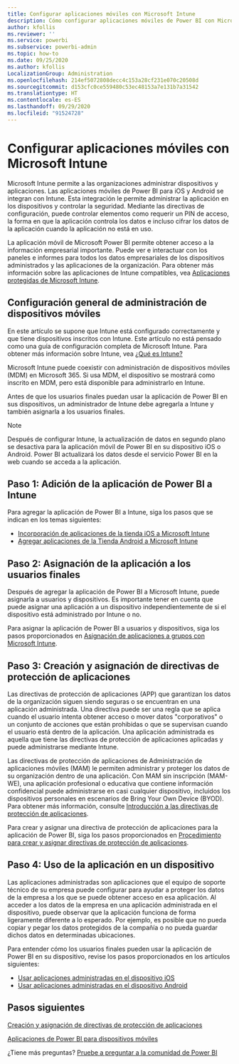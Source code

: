 ```yaml
---
title: Configurar aplicaciones móviles con Microsoft Intune
description: Cómo configurar aplicaciones móviles de Power BI con Microsoft Intune Incluye cómo agregar e implementar la aplicación. También incluye cómo crear la directiva de aplicación móvil para controlar la seguridad.
author: kfollis
ms.reviewer: ''
ms.service: powerbi
ms.subservice: powerbi-admin
ms.topic: how-to
ms.date: 09/25/2020
ms.author: kfollis
LocalizationGroup: Administration
ms.openlocfilehash: 214ef5072808decc4c153a28cf231e070c20508d
ms.sourcegitcommit: d153cfc0ce559480c53ec48153a7e131b7a31542
ms.translationtype: HT
ms.contentlocale: es-ES
ms.lasthandoff: 09/29/2020
ms.locfileid: "91524728"
---
```

# <a name="configure-mobile-apps-with-microsoft-intune"></a>Configurar aplicaciones móviles con Microsoft Intune

Microsoft Intune permite a las organizaciones administrar dispositivos y aplicaciones. Las aplicaciones móviles de Power BI para iOS y Android se integran con Intune. Esta integración le permite administrar la aplicación en los dispositivos y controlar la seguridad. Mediante las directivas de configuración, puede controlar elementos como requerir un PIN de acceso, la forma en que la aplicación controla los datos e incluso cifrar los datos de la aplicación cuando la aplicación no está en uso.

La aplicación móvil de Microsoft Power BI permite obtener acceso a la información empresarial importante. Puede ver e interactuar con los paneles e informes para todos los datos empresariales de los dispositivos administrados y las aplicaciones de la organización. Para obtener más información sobre las aplicaciones de Intune compatibles, vea [Aplicaciones protegidas de Microsoft Intune](/intune/apps/apps-supported-intune-apps).

## <a name="general-mobile-device-management-configuration"></a>Configuración general de administración de dispositivos móviles

En este artículo se supone que Intune está configurado correctamente y que tiene dispositivos inscritos con Intune. Este artículo no está pensado como una guía de configuración completa de Microsoft Intune. Para obtener más información sobre Intune, vea [¿Qué es Intune?](/intune/introduction-intune/)

Microsoft Intune puede coexistir con administración de dispositivos móviles (MDM) en Microsoft 365. Si usa MDM, el dispositivo se mostrará como inscrito en MDM, pero está disponible para administrarlo en Intune.

Antes de que los usuarios finales puedan usar la aplicación de Power BI en sus dispositivos, un administrador de Intune debe agregarla a Intune y también asignarla a los usuarios finales.

> [!NOTE]
> Después de configurar Intune, la actualización de datos en segundo plano se desactiva para la aplicación móvil de Power BI en su dispositivo iOS o Android. Power BI actualizará los datos desde el servicio Power BI en la web cuando se acceda a la aplicación.

## <a name="step-1-add-the-power-bi-app-to-intune"></a>Paso 1: Adición de la aplicación de Power BI a Intune

Para agregar la aplicación de Power BI a Intune, siga los pasos que se indican en los temas siguientes:
- [Incorporación de aplicaciones de la tienda iOS a Microsoft Intune](/intune/apps/store-apps-ios)
- [Agregar aplicaciones de la Tienda Android a Microsoft Intune](/intune/apps/store-apps-android)

## <a name="step-2-assign-the-app-to-your-end-users"></a>Paso 2: Asignación de la aplicación a los usuarios finales

Después de agregar la aplicación de Power BI a Microsoft Intune, puede asignarla a usuarios y dispositivos. Es importante tener en cuenta que puede asignar una aplicación a un dispositivo independientemente de si el dispositivo está administrado por Intune o no.

Para asignar la aplicación de Power BI a usuarios y dispositivos, siga los pasos proporcionados en [Asignación de aplicaciones a grupos con Microsoft Intune](/intune/apps/apps-deploy).

## <a name="step-3-create-and-assign-app-protection-policies"></a>Paso 3: Creación y asignación de directivas de protección de aplicaciones

Las directivas de protección de aplicaciones (APP) que garantizan los datos de la organización siguen siendo seguras o se encuentran en una aplicación administrada. Una directiva puede ser una regla que se aplica cuando el usuario intenta obtener acceso o mover datos "corporativos" o un conjunto de acciones que están prohibidas o que se supervisan cuando el usuario está dentro de la aplicación. Una aplicación administrada es aquella que tiene las directivas de protección de aplicaciones aplicadas y puede administrarse mediante Intune.

Las directivas de protección de aplicaciones de Administración de aplicaciones móviles (MAM) le permiten administrar y proteger los datos de su organización dentro de una aplicación. Con MAM sin inscripción (MAM-WE), una aplicación profesional o educativa que contiene información confidencial puede administrarse en casi cualquier dispositivo, incluidos los dispositivos personales en escenarios de Bring Your Own Device (BYOD). Para obtener más información, consulte [Introducción a las directivas de protección de aplicaciones](/intune/apps/app-protection-policy).

Para crear y asignar una directiva de protección de aplicaciones para la aplicación de Power BI, siga los pasos proporcionados en [Procedimiento para crear y asignar directivas de protección de aplicaciones](/intune/apps/app-protection-policies).

## <a name="step-4-use-the-application-on-a-device"></a>Paso 4: Uso de la aplicación en un dispositivo

Las aplicaciones administradas son aplicaciones que el equipo de soporte técnico de su empresa puede configurar para ayudar a proteger los datos de la empresa a los que se puede obtener acceso en esa aplicación. Al acceder a los datos de la empresa en una aplicación administrada en el dispositivo, puede observar que la aplicación funciona de forma ligeramente diferente a lo esperado. Por ejemplo, es posible que no pueda copiar y pegar los datos protegidos de la compañía o no pueda guardar dichos datos en determinadas ubicaciones.

Para entender cómo los usuarios finales pueden usar la aplicación de Power BI en su dispositivo, revise los pasos proporcionados en los artículos siguientes:
- [Usar aplicaciones administradas en el dispositivo iOS](https://docs.microsoft.com/intune-user-help/use-managed-apps-on-your-device-ios#how-do-i-get-managed-apps)
- [Usar aplicaciones administradas en el dispositivo Android](https://docs.microsoft.com/intune-user-help/use-managed-apps-on-your-device-android)

## <a name="next-steps"></a>Pasos siguientes

[Creación y asignación de directivas de protección de aplicaciones](/intune/app-protection-policies) 

[Aplicaciones de Power BI para dispositivos móviles](../consumer/mobile/mobile-apps-for-mobile-devices.md)  

¿Tiene más preguntas? [Pruebe a preguntar a la comunidad de Power BI](https://community.powerbi.com/)  
